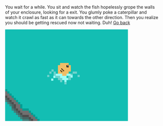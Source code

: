 You wait for a while. You sit and watch the fish hopelessly grope the walls of
your enclosure, looking for a exit. You glumly poke a caterpillar and watch it
crawl as fast as it can towards the other direction. Then you realize you should
be getting rescued now not waiting. Duh! [Go back](./enclosure.md)  

![PIXEL picture by me][MainImage]

[MainImage]: images/eNCLOSURE.png
